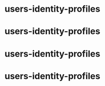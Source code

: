 # users-identity-profiles
# users-identity-profiles

# users-identity-profiles
# users-identity-profiles
